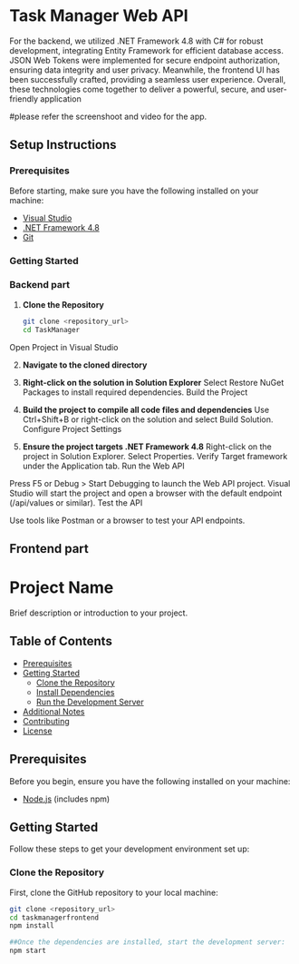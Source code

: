 # Task Manager Web API

For the backend, we utilized .NET Framework 4.8 with C# for robust development, integrating Entity Framework for efficient database access. JSON Web Tokens were implemented for secure endpoint authorization, ensuring data integrity and user privacy. Meanwhile, the frontend UI has been successfully crafted, providing a seamless user experience. Overall, these technologies come together to deliver a powerful, secure, and user-friendly application

#please refer the screenshoot and video for the app.

## Setup Instructions

### Prerequisites

Before starting, make sure you have the following installed on your machine:
- [Visual Studio](https://visualstudio.microsoft.com/downloads/)
- [.NET Framework 4.8](https://dotnet.microsoft.com/download/dotnet-framework)
- [Git](https://git-scm.com/downloads)

### Getting Started
###  Backend part
1. **Clone the Repository**

   ```bash
   git clone <repository_url>
   cd TaskManager
Open Project in Visual Studio

2. **Navigate to the cloned directory**


3. **Right-click on the solution in Solution Explorer**
Select Restore NuGet Packages to install required dependencies.
Build the Project

 4.  **Build the project to compile all code files and dependencies**
Use Ctrl+Shift+B or right-click on the solution and select Build Solution.
Configure Project Settings

5. **Ensure the project targets .NET Framework 4.8**
Right-click on the project in Solution Explorer.
Select Properties.
Verify Target framework under the Application tab.
Run the Web API

Press F5 or Debug > Start Debugging to launch the Web API project.
Visual Studio will start the project and open a browser with the default endpoint (/api/values or similar).
Test the API

Use tools like Postman or a browser to test your API endpoints.

## Frontend part

# Project Name

Brief description or introduction to your project.

## Table of Contents

- [Prerequisites](#prerequisites)
- [Getting Started](#getting-started)
  - [Clone the Repository](#clone-the-repository)
  - [Install Dependencies](#install-dependencies)
  - [Run the Development Server](#run-the-development-server)
- [Additional Notes](#additional-notes)
- [Contributing](#contributing)
- [License](#license)

## Prerequisites

Before you begin, ensure you have the following installed on your machine:
- [Node.js](https://nodejs.org/) (includes npm)

## Getting Started

Follow these steps to get your development environment set up:

### Clone the Repository

First, clone the GitHub repository to your local machine:

```bash
git clone <repository_url>
cd taskmanagerfrontend
npm install

##Once the dependencies are installed, start the development server:
npm start


